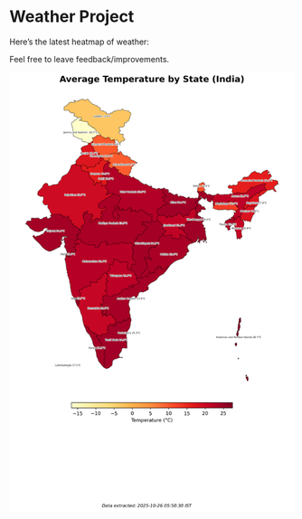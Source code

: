 # Weather Project

Here’s the latest heatmap of weather:

Feel free to leave feedback/improvements.

![India Heatmap](docs/assets/india_heatmap.png?v=FD6951)
